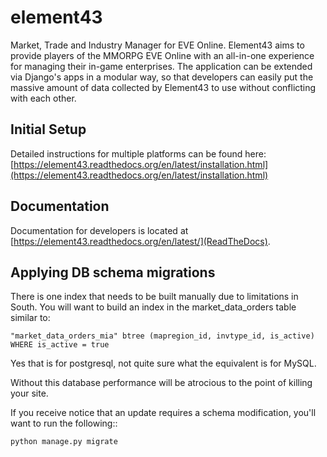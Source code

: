 element43
=========

Market, Trade and Industry Manager for EVE Online. Element43 aims to provide players of the MMORPG EVE Online with an
all-in-one experience for managing their in-game enterprises. The application can be extended via Django's apps in a
modular way, so that developers can easily put the massive amount of data collected by Element43 to use without conflicting
with each other.

Initial Setup
-------------

Detailed instructions for multiple platforms can be found here: [https://element43.readthedocs.org/en/latest/installation.html](https://element43.readthedocs.org/en/latest/installation.html)

Documentation
-------------

Documentation for developers is located at [https://element43.readthedocs.org/en/latest/](ReadTheDocs).

Applying DB schema migrations
-----------------------------

There is one index that needs to be built manually due to limitations in South.  You will want to build an index in the market_data_orders table similar to:

``"market_data_orders_mia" btree (mapregion_id, invtype_id, is_active) WHERE is_active = true``

Yes that is for postgresql, not quite sure what the equivalent is for MySQL.

Without this database performance will be atrocious to the point of killing your site.

If you receive notice that an update requires a schema modification, you'll
want to run the following::

    python manage.py migrate
